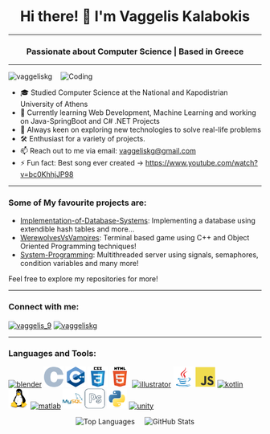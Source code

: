 <h1 align="center">Hi there! 👋 I'm Vaggelis Kalabokis</h1>
<hr>
<h3 align="center">Passionate about Computer Science | Based in Greece</h3>
<hr>

<img align="right" alt="Coding" width="400" src="[https://za.pinterest.com/pin/1970393582467200/](https://in.pinterest.com/pin/42995371460484808/)">

<p align="left">
  <img src="https://komarev.com/ghpvc/?username=vaggeliskg&label=Profile%20views&color=0e75b6&style=flat" alt="vaggeliskg" />
</p>

- 🎓 Studied Computer Science at the National and Kapodistrian University of Athens
- 🌱 Currently learning Web Development, Machine Learning and working on Java-SpringBoot and C# .NET Projects
- 💬 Always keen on exploring new technologies to solve real-life problems
- 🛠️ Enthusiast for a variety of projects.
- 📫 Reach out to me via email: vaggeliskg@gmail.com
- ⚡ Fun fact: Best song ever created -> https://www.youtube.com/watch?v=bc0KhhjJP98

<hr>

<h3 align="left">Some of My favourite projects are:</h3>


- [Implementation-of-Database-Systems](https://github.com/vaggeliskg/Implementation-of-Database-Systems-Project2): Implementing a database using extendible hash tables and more...
- [WerewolvesVsVampires](https://github.com/vaggeliskg/Werewolves-VS-Vampires): Terminal based game using C++ and Object Oriented Programming techniques!
- [System-Programming](https://github.com/vaggeliskg/Multithreaded-Server): Multithreaded server using signals, semaphores, condition variables and many more!

Feel free to explore my repositories for more!

<hr>
<h3 align="left">Connect with me:</h3>

<p align="left">
  <a href="https://instagram.com/vaggelis_9" target="blank"><img align="center" src="https://raw.githubusercontent.com/rahuldkjain/github-profile-readme-generator/master/src/images/icons/Social/instagram.svg" alt="vaggelis_9" height="30" width="40" /></a>
  <a href="https://www.leetcode.com/SaYfEpoL8p" target="blank"><img align="center" src="https://raw.githubusercontent.com/rahuldkjain/github-profile-readme-generator/master/src/images/icons/Social/leet-code.svg" alt="vaggeliskg" height="30" width="40" /></a>
</p>
<hr>
<h3 align="left">Languages and Tools:</h3>

<p align="left">
  <a href="https://www.blender.org/" target="_blank" rel="noreferrer"><img src="https://download.blender.org/branding/community/blender_community_badge_white.svg" alt="blender" width="40" height="40"/></a>
  <a href="https://www.cprogramming.com/" target="_blank" rel="noreferrer"><img src="https://raw.githubusercontent.com/devicons/devicon/master/icons/c/c-original.svg" alt="c" width="40" height="40"/></a>
  <a href="https://www.w3schools.com/cpp/" target="_blank" rel="noreferrer"><img src="https://raw.githubusercontent.com/devicons/devicon/master/icons/cplusplus/cplusplus-original.svg" alt="cplusplus" width="40" height="40"/></a>
  <a href="https://www.w3schools.com/css/" target="_blank" rel="noreferrer"><img src="https://raw.githubusercontent.com/devicons/devicon/master/icons/css3/css3-original-wordmark.svg" alt="css3" width="40" height="40"/></a>
  <a href="https://www.w3.org/html/" target="_blank" rel="noreferrer"><img src="https://raw.githubusercontent.com/devicons/devicon/master/icons/html5/html5-original-wordmark.svg" alt="html5" width="40" height="40"/></a>
  <a href="https://www.adobe.com/in/products/illustrator.html" target="_blank" rel="noreferrer"><img src="https://www.vectorlogo.zone/logos/adobe_illustrator/adobe_illustrator-icon.svg" alt="illustrator" width="40" height="40"/></a>
  <a href="https://www.java.com" target="_blank" rel="noreferrer"><img src="https://raw.githubusercontent.com/devicons/devicon/master/icons/java/java-original.svg" alt="java" width="40" height="40"/></a>
  <a href="https://developer.mozilla.org/en-US/docs/Web/JavaScript" target="_blank" rel="noreferrer"><img src="https://raw.githubusercontent.com/devicons/devicon/master/icons/javascript/javascript-original.svg" alt="javascript" width="40" height="40"/></a>
  <a href="https://kotlinlang.org" target="_blank" rel="noreferrer"><img src="https://www.vectorlogo.zone/logos/kotlinlang/kotlinlang-icon.svg" alt="kotlin" width="40" height="40"/></a>
  <a href="https://www.linux.org/" target="_blank" rel="noreferrer"><img src="https://raw.githubusercontent.com/devicons/devicon/master/icons/linux/linux-original.svg" alt="linux" width="40" height="40"/></a>
  <a href="https://www.mathworks.com/" target="_blank" rel="noreferrer"><img src="https://upload.wikimedia.org/wikipedia/commons/2/21/Matlab_Logo.png" alt="matlab" width="40" height="40"/></a>
  <a href="https://www.mysql.com/" target="_blank" rel="noreferrer"><img src="https://raw.githubusercontent.com/devicons/devicon/master/icons/mysql/mysql-original-wordmark.svg" alt="mysql" width="40" height="40"/></a>
  <a href="https://www.photoshop.com/en" target="_blank" rel="noreferrer"><img src="https://raw.githubusercontent.com/devicons/devicon/master/icons/photoshop/photoshop-line.svg" alt="photoshop" width="40" height="40"/></a>
  <a href="https://www.python.org" target="_blank" rel="noreferrer"><img src="https://raw.githubusercontent.com/devicons/devicon/master/icons/python/python-original.svg" alt="python" width="40" height="40"/></a>
  <a href="https://unity.com/" target="_blank" rel="noreferrer"><img src="https://www.vectorlogo.zone/logos/unity3d/unity3d-icon.svg" alt="unity" width="40" height="40"/></a>
</p>

<p align="center">
  <img src="https://github-readme-stats.vercel.app/api/top-langs/?username=vaggeliskg&layout=compact&theme=radical&langs_count=6" alt="Top Languages" width="400" height="200" />
  &nbsp;&nbsp;&nbsp;
  <img src="https://github-readme-stats.vercel.app/api?username=vaggeliskg&show_icons=true&theme=radical&count_private=true" alt="GitHub Stats" width="400" height="200" />
</p>


